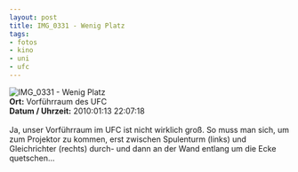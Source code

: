 ```yaml
--- 
layout: post
title: IMG_0331 - Wenig Platz
tags: 
- fotos
- kino
- uni
- ufc
---
```

<img src="http://blog.fabianonline.de/wp-content/main/2010_07/IMG_0331.jpg" alt="IMG_0331 - Wenig Platz" class="aligncenter" /><br />
<strong>Ort:</strong> Vorführraum des UFC<br />
<strong>Datum / Uhrzeit:</strong> 2010:01:13 22:07:18<br />
<br />
Ja, unser Vorführraum im UFC ist nicht wirklich groß. So muss man sich, um zum Projektor zu kommen, erst zwischen Spulenturm (links) und Gleichrichter (rechts) durch- und dann an der Wand entlang um die Ecke quetschen...
